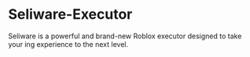 # Seliware-Executor
Seliware is a powerful and brand-new Roblox executor designed to take your ing experience to the next level.
